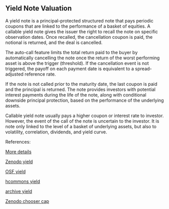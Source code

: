 ## Yield Note Valuation

A yield note is a principal-protected structured note that pays periodic coupons that are linked to the performance of a basket of equities. A callable yield note gives the issuer the right to recall the note on specific observation dates. Once recalled, the cancellation coupon is paid, the notional is returned, and the deal is cancelled.

The auto-call feature limits the total return paid to the buyer by automatically cancelling the note once the return of the worst performing asset is above the trigger (threshold). If the cancellation event is not triggered, the payoff on each payment date is equivalent to a spread-adjusted reference rate.

If the note is not called prior to the maturity date, the last coupon is paid and the principal is returned. The note provides investors with potential interest payments during the life of the note, along with conditional downside principal protection, based on the performance of the underlying assets.

Callable yield note usually pays a higher coupon or interest rate to investor. However, the event of the call of the note is uncertain to the investor. It is note only linked to the level of a basket of underlying assets, but also to volatility, correlation, dividends, and yield curve.







References:
   
[More details](./EqYield-23.pdf)   
   
[Zenodo yield](https://zenodo.org/record/5759793#.YpU2DcPMKUk)

[OSF yield](https://osf.io/mhktc/download)

[hcommons yield](https://hcommons.org/deposits/download/hc:41296/CONTENT/eqyield-23.pdf)  

[archive yield](https://ia803403.us.archive.org/0/items/eq-yield-23/EqYield-archive.pdf)

[Zenodo chooser cap](https://zenodo.org/record/6561499#.YpDwjKgpDq4)
